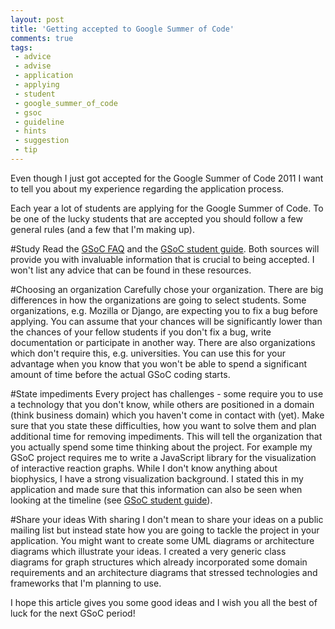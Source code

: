 ```yaml
---
layout: post
title: 'Getting accepted to Google Summer of Code'
comments: true
tags:
 - advice
 - advise
 - application
 - applying
 - student
 - google_summer_of_code
 - gsoc
 - guideline
 - hints
 - suggestion
 - tip
---
```


Even though I just got accepted for the Google Summer of Code 2011 I want to tell you about my experience regarding the application process.

Each year a lot of students are applying for the Google Summer of Code. To be one of the lucky students that are accepted you should follow a few general rules (and a few that I'm making up).

#Study
Read the <a title="Link to the FAQ for 2011" href="http://www.google-melange.com/gsoc/document/show/gsoc_program/google/gsoc2011/faqs">GSoC FAQ</a> and the <a title="The GSoC student guide" href="http://www.booki.cc/gsocstudentguide/">GSoC student guide</a>. Both sources will provide you with invaluable information that is crucial to being accepted. I won't list any advice that can be found in these resources.

#Choosing an organization
Carefully chose your organization. There are big differences in how the organizations are going to select students. Some organizations, e.g. Mozilla or Django, are expecting you to fix a bug before applying. You can assume that your chances will be significantly lower than the chances of your fellow students if you don't fix a bug, write documentation or participate in another way.
There are also organizations which don't require this, e.g. universities. You can use this for your advantage when you know that you won't be able to spend a significant amount of time before the actual GSoC coding starts.

#State impediments
Every project has challenges - some require you to use a technology that you don't know, while others are positioned in a domain (think business domain) which you haven't come in contact with (yet). Make sure that you state these difficulties, how you want to solve them and plan additional time for removing impediments. This will tell the organization that you actually spend some time thinking about the project.
For example my GSoC project requires me to write a JavaScript library for the visualization of interactive reaction graphs. While I don't know anything about biophysics, I have a strong visualization background. I stated this in my application and made sure that this information can also be seen when looking at the timeline (see <a title="The GSoC student guide" href="http://www.booki.cc/gsocstudentguide/">GSoC student guide</a>).

#Share your ideas
With sharing I don't mean to share your ideas on a public mailing list but instead state how you are going to tackle the project in your application. You might want to create some UML diagrams or architecture diagrams which illustrate your ideas.
I created a very generic class diagrams for graph structures which already incorporated some domain requirements and an architecture diagrams that stressed technologies and frameworks that I'm planning to use.

I hope this article gives you some good ideas and I wish you all the best of luck for the next GSoC period!